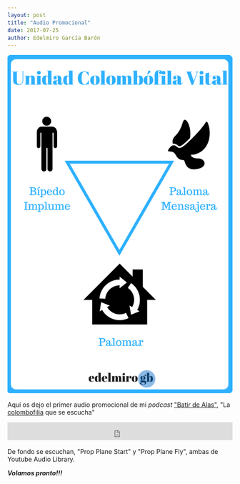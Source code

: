 ```yaml
---
layout: post
title: "Audio Promocional"
date: 2017-07-25
author: Edelmiro García Barón
---
```

<img src="/images/Unidad Colombofila Vital.png" alt="Unidad Colombófila Vital" style="max-width:100%;width:auto;height:auto;">

Aquí os dejo el primer audio promocional de mi *podcast* ["Batir de Alas"](https://batirdealas.github.io), "La [colombofilia](https://batirdealas.github.io/definiciones/Colombofilia) que se escucha"


<iframe src="https://archive.org/embed/PromoBatirDeAlasPodcast" width="100%" height="40" frameborder="0" webkitallowfullscreen="true" mozallowfullscreen="true" allowfullscreen></iframe>

De fondo se escuchan, "Prop Plane Start" y "Prop Plane Fly", ambas de Youtube Audio Library.

___Volamos pronto!!!___
